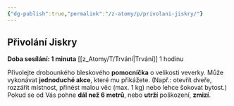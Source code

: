 ```yaml
---
{"dg-publish":true,"permalink":"/z-atomy/p/privolani-jiskry/"}
---
```


## Přivolání Jiskry
**Doba sesílání: 1 minuta** 
[[z_Atomy/T/Trvání\|Trvání]] 1 hodinu

Přivolejte drobounkého bleskového **pomocníčka** o velikosti veverky. Může vykonávat **jednoduché akce**, které mu přikážete. (Např.: otevřít dveře, rozzářit místnost, přinést malou věc (max. 1 kg) nebo lehce šokovat bytost.)
Pokud se od Vás pohne **dál než 6 metrů**, nebo **utrží** poškození, **zmizí**.